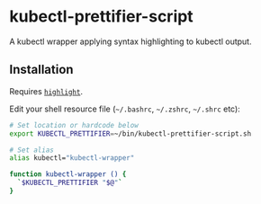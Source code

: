 # kubectl-prettifier-script
 A kubectl wrapper applying syntax highlighting to kubectl output.

## Installation

Requires [`highlight`][1].

Edit your shell resource file (`~/.bashrc`, `~/.zshrc`, `~/.shrc` etc):


```sh
# Set location or hardcode below
export KUBECTL_PRETTIFIER=~/bin/kubectl-prettifier-script.sh

# Set alias
alias kubectl="kubectl-wrapper"

function kubectl-wrapper () {
  `$KUBECTL_PRETTIFIER "$@"`
}

```

[1]: http://manpages.ubuntu.com/manpages/cosmic/man1/highlight.1.html
